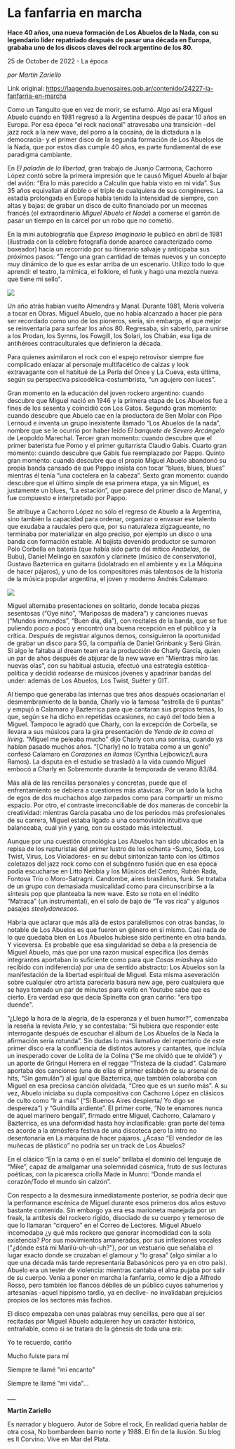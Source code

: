 # La fanfarria en marcha

**Hace 40 años, una nueva formación de Los Abuelos de la Nada, con su legendario líder repatriado después de pasar una década en Europa, grababa uno de los discos claves del rock argentino de los 80.**

25 de October de 2022 - La época

_por Martín Zariello_

Link original: https://laagenda.buenosaires.gob.ar/contenido/24227-la-fanfarria-en-marcha



Como un Tanguito que en vez de morir, se esfumó. Algo así era Miguel Abuelo cuando en 1981 regresó a la Argentina después de pasar 10 años en Europa. Por esa época “el rock nacional” atravesaba una transición –del jazz rock a la new wave, del porro a la cocaína, de la dictadura a la democracia- y el primer disco de la segunda formación de Los Abuelos de la Nada, que por estos días cumple 40 años, es parte fundamental de ese paradigma cambiante.




En *El paladín de la libertad*, gran trabajo de Juanjo Carmona, Cachorro López contó sobre la primera impresión que le causó Miguel Abuelo al bajar del avión: “Era lo más parecido a Calculín que había visto en mi vida”. Sus 35 años equivalían al doble o el triple de cualquiera de sus congéneres. La estadía prolongada en Europa había tenido la intensidad de siempre, con altas y bajas: de grabar un disco de culto financiado por un mecenas francés (el extraordinario *Miguel Abuelo et Nada*) a comerse el garrón de pasar un tiempo en la cárcel por un robo que no cometió.




En la mini autobiografía que *Expreso Imaginario* le publicó en abril de 1981 (ilustrada con la célebre fotografía donde aparece caracterizado como boxeador) hacía un recorrido por su itinerario salvaje y anticipaba sus próximos pasos: "Tengo una gran cantidad de temas nuevos y un concepto muy dinámico de lo que es estar arriba de un escenario. Utilizo todo lo que aprendí: el teatro, la mímica, el folklore, el funk y hago una mezcla nueva que tiene mi sello".




![](https://cdn.feater.me/files/images/590892/a1fef371-7a96-4e62-b105-517165b715b4.jpg)




Un año atrás habían vuelto Almendra y Manal. Durante 1981, Moris volvería a tocar en Obras. Miguel Abuelo, que no había alcanzado a hacer pie para ser recordado como uno de los pioneros, sería, sin embargo, el que mejor se reinventaría para surfear los años 80. Regresaba, sin saberlo, para unirse a los Prodan, los Symns, los Fowgill, los Solari, los Chabán, esa liga de antihéroes contraculturales que definieron la década.




Para quienes asimilaron el rock con el espejo retrovisor siempre fue complicado enlazar al personaje multifacético de calzas y look extravagante con el habitué de La Perla del Once y La Cueva, esta última, según su perspectiva psicodélica-costumbrista, “un agujero con luces”.




Gran momento en la educación del joven rockero argentino: cuando descubre que Miguel nació en 1946 y la primera etapa de Los Abuelos fue a fines de los sesenta y coincidió con Los Gatos. Segundo gran momento: cuando descubre que Abuelo cae en la productora de Ben Molar con Pipo Lernoud e inventa un grupo inexistente llamado “Los Abuelos de la nada”, nombre que se le ocurrió por haber leído *El banquete de Severo Arcángelo* de Leopoldo Marechal. Tercer gran momento: cuando descubre que el primer baterista fue Pomo y el primer guitarrista Claudio Gabis. Cuarto gran momento: cuando descubre que Gabis fue reemplazado por Pappo. Quinto gran momento: cuando descubre que el propio Miguel Abuelo abandonó su propia banda cansado de que Pappo insista con tocar “blues, blues, blues” mientras él tenía “una coctelera en la cabeza”. Sexto gran momento: cuando descubre que el último simple de esa primera etapa, ya sin Miguel, es justamente un blues, “La estación”, que parece del primer disco de Manal, y fue compuesto e interpretado por Pappo.




Se atribuye a Cachorro López no sólo el regreso de Abuelo a la Argentina, sino también la capacidad para ordenar, organizar o envasar ese talento que exudaba a raudales pero que, por su naturaleza zigzagueante, no terminaba por materializar en algo preciso, por ejemplo un disco o una banda con formación estable. Al bajista devenido productor se sumaron Polo Corbella en batería (que había sido parte del mítico *Anabelas*, de Bubu), Daniel Melingo en saxofón y clarinete (músico de conservatorio), Gustavo Bazterrica en guitarra (idolatrado en el ambiente y ex La Máquina de hacer pájaros), y uno de los compositores más talentosos de la historia de la música popular argentina, el joven y moderno Andrés Calamaro.




![](https://cdn.feater.me/files/images/590906/313195b7-11cd-4dca-91ef-f80e93dd1f5f.jpg)




Miguel alternaba presentaciones en solitario, donde tocaba piezas sesentosas (“Oye niño”, “Mariposas de madera”) y canciones nuevas (“Mundos inmundos”, “Buen día, día”), con recitales de la banda, que se fue puliendo poco a poco y encontró una buena recepción en el público y la crítica. Después de registrar algunos demos, consiguieron la oportunidad de grabar un disco para SG, la compañía de Daniel Grinbank y Serú Girán. Si algo le faltaba al dream team era la producción de Charly García, quien un par de años después de abjurar de la new wave en “Mientras miro las nuevas olas”, con su habitual astucia, efectuó una estrategia estética-política y decidió rodearse de músicos jóvenes y apadrinar bandas del under: además de Los Abuelos, Los Twist, Suéter y GIT.




Al tiempo que generaba las internas que tres años después ocasionarían el desmembramiento de la banda, Charly vio la famosa “estrella de 6 puntas” y empujó a Calamaro y Bazterrica para que cantaran sus propios temas, lo que, según se ha dicho en repetidas ocasiones, no cayó del todo bien a Miguel. Tampoco le agradó que Charly, con la excepción de Corbella, se llevara a sus músicos para la gira presentación de *Yendo de la cama al living*. "Miguel me peleaba mucho" dijo Charly con una sonrisa, cuando ya habían pasado muchos años. "[Charly] no lo trataba como a un genio" confesó Calamaro en *Corazones en llamas* (Cynthia Lejbowicz/Laura Ramos). La disputa en el estudio se trasladó a la vida cuando Miguel embocó a Charly en Sobremonte durante la temporada de verano 83/84.




Más allá de las rencillas personales y concretas, puede que el enfrentamiento se debiera a cuestiones más atávicas. Por un lado la lucha de egos de dos muchachos algo zarpados como para compartir un mismo espacio. Por otro, el contraste irreconciliable de dos maneras de concebir la creatividad: mientras García pasaba uno de los periodos más profesionales de su carrera, Miguel estaba ligado a una cosmovisión intuitiva que balanceaba, cual yin y yang, con su costado más intelectual.




Aunque por una cuestión cronológica Los Abuelos han sido ubicados en la repisa de los rupturistas del primer lustro de los ochenta -Sumo, Soda, Los Twist, Virus, Los Violadores- en su debut sintonizan tanto con los últimos coletazos del jazz rock como con el subgénero fusión que en esa época podía escucharse en Litto Nebbia y los Músicos del Centro, Rubén Rada, Fontova Trío o Moro-Satragni. Candombe, aires brasileños, funk. Se trataba de un grupo con demasiada musicalidad como para circunscribirse a la síntesis pop que planteaba la new wave. Esto se nota en el inédito “Matraca” (un instrumental), en el solo de bajo de “Te vas rica” y algunos pasajes *steelydanescos*.




Habría que aclarar que más allá de estos paralelismos con otras bandas, lo notable de Los Abuelos es que fueron un género en sí mismo. Casi nada de lo que quedaba bien en Los Abuelos hubiese sido pertinente en otra banda. Y viceversa. Es probable que esa singularidad se deba a la presencia de Miguel Abuelo, más que por una razón musical específica (los demás integrantes aportaban lo suficiente como para que *Cosas mías*haya sido recibido con indiferencia) por una de sentido abstracto: Los Abuelos son la manifestación de la libertad espiritual de Miguel. Esta misma aseveración sobre cualquier otro artista parecería basura new age, pero cualquiera que se haya tomado un par de minutos para verlo en Youtube sabe que es cierto. Era verdad eso que decía Spinetta con gran cariño: "era tipo duende".




“¿Llegó la hora de la alegría, de la esperanza y el buen humor?”, comenzaba la reseña la revista *Pelo*, y se contestaba: “Si hubiera que responder este interrogante después de escuchar el álbum de Los Abuelos de la Nada la afirmación sería rotunda”. Sin dudas lo más llamativo del repertorio de este primer disco era la confluencia de distintos autores y cantantes, que incluía un inesperado cover de Lolita de la Colina (“Se me olvidó que te olvidé”) y un aporte de Gringui Herrera en el reggae “Tristeza de la ciudad”. Calamaro aportaba dos canciones (una de ellas el primer eslabón de su arsenal de hits, “Sin gamulán”) al igual que Bazterrica, que también colaboraba con Miguel en esa preciosa canción olvidada, “Creo que es un sueño más”. A su vez, Abuelo iniciaba su dupla compositiva con Cachorro López en clásicos de culto como “Ir a más” (“Si Buenos Aires despierta/ Yo digo se despereza”) y “Guindilla ardiente”. El primer corte, “No te enamores nunca de aquel marinero bengalí”, firmado entre Miguel, Cachorro, Calamaro y Bazterrica, es una deformidad hasta hoy inclasificable: gran parte del tema es acorde a la atmósfera festiva de una discoteca pero la intro no desentonaría en La máquina de hacer pájaros. ¿Acaso “El vendedor de las muñecas de plástico” no podría ser un track de Los Abuelos?




En el clásico “En la cama o en el suelo” brillaba el dominio del lenguaje de “Mike”, capaz de amalgamar una solemnidad cósmica, fruto de sus lecturas poéticas, con la picaresca criolla Made in Munro: “Donde manda el corazón/Todo el mundo sin calzón”.




Con respecto a la desmesura inmediatamente posterior, se podría decir que la performance escénica de Miguel durante esos primeros dos años estuvo bastante contenida. Sin embargo ya era esa marioneta manejada por un freak, la antítesis del rockero rígido, disociado de su cuerpo y temeroso de que lo llamaran “cirquero” en el Correo de Lectores. Miguel Abuelo incomodaba ¿y qué más rockero que generar incomodidad con la sola existencia? Por sus movimientos amanerados, por sus inflexiones vocales ("¿dónde está mi Marilú-uh-uh-uh?"), por un vestuario que señalaba el lugar exacto donde se cruzaban el glamour y “lo grasa” (algo similar a lo que una década más tarde representaría Babasónicos pero ya en otro país). Abuelo era un tester de violencia: mientras cantaba el alma pujaba por salir de su cuerpo. Venía a poner en marcha la fanfarria, como le dijo a Alfredo Rosso, pero también los flancos débiles de un público cuyos sahumerios y artesanías -aquel hippismo tardío, ya en declive- no invalidaban prejuicios propios de los sectores más fachos.




El disco empezaba con unas palabras muy sencillas, pero que al ser recitadas por Miguel Abuelo adquieren hoy un carácter histórico, entrañable, como si se tratara de la génesis de toda una era:




Yo te recuerdo, cariño




Mucho fuiste para mí




Siempre te llamé "mi encanto"




Siempre te llamé "mi vida"…




\_\_\_




**Martín Zariello**




Es narrador y bloguero. Autor de Sobre el rock, En realidad quería hablar de otra cosa, No bombardeen barrio norte y 1988. El fin de la ilusión. Su blog es Il Corvino. Vive en Mar del Plata.



